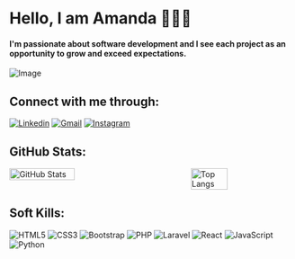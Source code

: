 
# Hello, I am Amanda 👩🏾‍💻

#### I'm passionate about software development and I see each project as an opportunity to grow and exceed expectations. 

![Image](https://i.imgur.com/zakHhV8.jpg)

## Connect with me through:

[![Linkedin](https://img.shields.io/badge/LinkedIn-0077B5?style=for-the-badge&logo=linkedin&logoColor=white)](https://www.linkedin.com/in/amanda-moreira-36a98219a/) [![Gmail](https://img.shields.io/badge/Gmail-D14836?style=for-the-badge&logo=gmail&logoColor=white)](mailto:amandamoreirainfo@gmail.com) [![Instagram](https://img.shields.io/badge/Instagram-E4405F?style=for-the-badge&logo=instagram&logoColor=white)](https://instagram.com/mandymoreiira?igshid=YmMyMTA2M2Y=)

## GitHub Stats: 

<div style="display: flex; justify-content: space-between;">
  <img src="https://github-readme-stats.vercel.app/api?username=amandamoreirainfo&theme=dark&show_icons=true" alt="GitHub Stats" style="width: 48%;">
  <img src="https://github-readme-stats.vercel.app/api/top-langs/?username=amandamoreirainfo&layout=compact&theme=dark" alt="Top Langs" style="width: 36%;">
</div>

## Soft Kills:

  ![HTML5](https://img.shields.io/badge/HTML5-E34F26?style=for-the-badge&logo=html5&logoColor=white)
  ![CSS3](https://img.shields.io/badge/CSS3-1572B6?style=for-the-badge&logo=css3&logoColor=white)
  ![Bootstrap](https://img.shields.io/badge/Bootstrap-563D7C?style=for-the-badge&logo=bootstrap&logoColor=white)
  ![PHP](https://img.shields.io/badge/PHP-777BB4?style=for-the-badge&logo=php&logoColor=white)
  ![Laravel](https://img.shields.io/badge/Laravel-FF2D20?style=for-the-badge&logo=laravel&logoColor=white)
  ![React](https://img.shields.io/badge/React-20232A?style=for-the-badge&logo=react&logoColor=61DAFB)
  ![JavaScript](https://img.shields.io/badge/JavaScript-323330?style=for-the-badge&logo=javascript&logoColor=F7DF1E)
  ![Python](https://img.shields.io/badge/Python-3776AB?style=for-the-badge&logo=python&logoColor=white)







